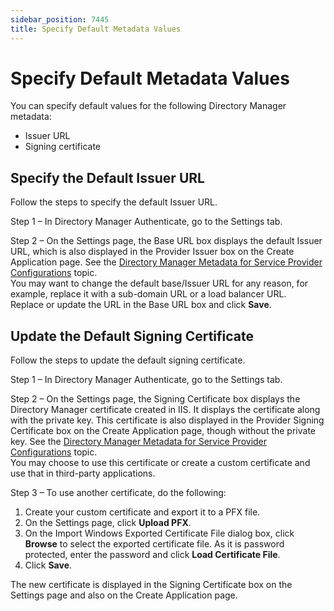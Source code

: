 ```yaml
---
sidebar_position: 7445
title: Specify Default Metadata Values
---
```


# Specify Default Metadata Values

You can specify default values for the following Directory Manager metadata:

* Issuer URL
* Signing certificate

## Specify the Default Issuer URL

Follow the steps to specify the default Issuer URL.

Step 1 – In Directory Manager Authenticate, go to the Settings tab.

Step 2 – On the Settings page, the Base URL box displays the default Issuer URL, which is also displayed in the Provider Issuer box on the Create Application page. See the [Directory Manager Metadata for Service Provider Configurations](Register#GroupID "Directory Manager Metadata for Service Provider Configurations") topic.  
You may want to change the default base/Issuer URL for any reason, for example, replace it with a sub-domain URL or a load balancer URL.  
Replace or update the URL in the Base URL box and click **Save**.

## Update the Default Signing Certificate

Follow the steps to update the default signing certificate.

Step 1 – In Directory Manager Authenticate, go to the Settings tab.

Step 2 – On the Settings page, the Signing Certificate box displays the Directory Manager certificate created in IIS. It displays the certificate along with the private key. This certificate is also displayed in the Provider Signing Certificate box on the Create Application page, though without the private key. See the [Directory Manager Metadata for Service Provider Configurations](Register#GroupID "Directory Manager Metadata for Service Provider Configurations") topic.  
You may choose to use this certificate or create a custom certificate and use that in third-party applications.

Step 3 – To use another certificate, do the following:

1. Create your custom certificate and export it to a PFX file.
2. On the Settings page, click **Upload PFX**.
3. On the Import Windows Exported Certificate File dialog box, click **Browse** to select the exported certificate file. As it is password protected, enter the password and click **Load Certificate File**.
4. Click **Save**.

The new certificate is displayed in the Signing Certificate box on the Settings page and also on the Create Application page.